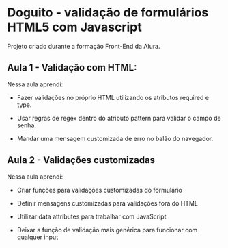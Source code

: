 # Doguito - validação de formulários HTML5 com Javascript

Projeto criado durante a formação Front-End da Alura.

## Aula 1 - Validação com HTML:

Nessa aula aprendi:

- Fazer validações no próprio HTML utilizando os atributos required e type.

- Usar regras de regex dentro do atributo pattern para validar o campo de senha.

- Mandar uma mensagem customizada de erro no balão do navegador.


## Aula 2 - Validações customizadas

Nessa aula aprendi:

- Criar funções para validações customizadas do formulário

- Definir mensagens customizadas para validações fora do HTML

- Utilizar data attributes para trabalhar com JavaScript

- Deixar a função de validação mais genérica para funcionar com qualquer input
